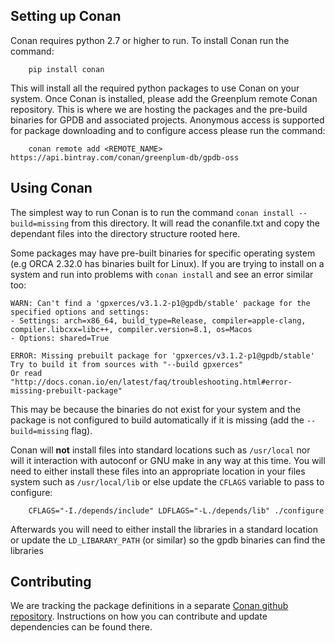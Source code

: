 ## Setting up Conan

Conan requires python 2.7 or higher to run.  To install Conan run the command:

```
	pip install conan
```

This will install all the required python packages to use Conan on your system.  Once Conan is installed, please add the Greenplum remote Conan repository.  This is where we are hosting the packages and the pre-build binaries for GPDB and associated projects.  Anonymous access is supported for package downloading and to configure access please run the command:

```
	conan remote add <REMOTE_NAME> https://api.bintray.com/conan/greenplum-db/gpdb-oss 
```


## Using Conan

The simplest way to run Conan is to run the command `conan install --build=missing` from this directory.  It will read the conanfile.txt and copy the dependant files into the directory structure rooted here.

Some packages may have pre-built binaries for specific operating system (e.g ORCA 2.32.0 has binaries built for Linux).  If you are trying to install on a system and run into problems with `conan install` and see an error similar too:

	WARN: Can't find a 'gpxerces/v3.1.2-p1@gpdb/stable' package for the specified options and settings:
	- Settings: arch=x86_64, build_type=Release, compiler=apple-clang, compiler.libcxx=libc++, compiler.version=8.1, os=Macos
	- Options: shared=True

	ERROR: Missing prebuilt package for 'gpxerces/v3.1.2-p1@gpdb/stable'
	Try to build it from sources with "--build gpxerces"
	Or read "http://docs.conan.io/en/latest/faq/troubleshooting.html#error-missing-prebuilt-package"

This may be because the binaries do not exist for your system and the package is not configured to build automatically if it is missing (add the `--build=missing` flag).

Conan will **not** install files into standard locations such as `/usr/local` nor will it interaction with autoconf or GNU make in any way at this time.  You will need to either install these files into an appropriate location in your files system such as `/usr/local/lib` or else update the `CFLAGS` variable to pass to configure:

```	
	CFLAGS="-I./depends/include" LDFLAGS="-L./depends/lib" ./configure
```

Afterwards you will need to either install the libraries in a standard location or update the `LD_LIBARARY_PATH` (or similar) so the gpdb binaries can find the libraries


## Contributing

We are tracking the package definitions in a separate [Conan github repository](http://github.com/greenplum-db/conan).  Instructions on how you can contribute and update dependencies can be found there.
